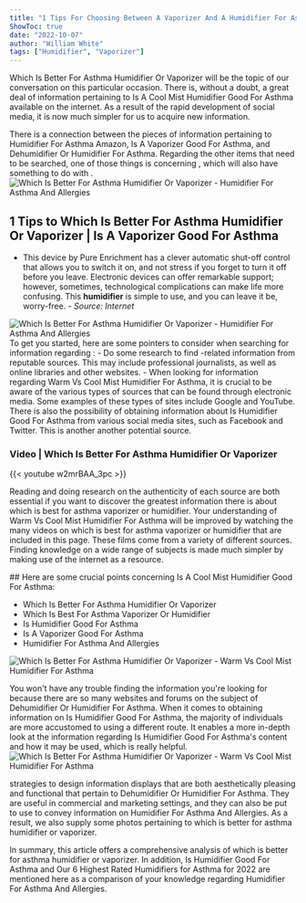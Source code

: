 ```yaml
---
title: "1 Tips For Choosing Between A Vaporizer And A Humidifier For Asthma"
ShowToc: true 
date: "2022-10-07"
author: "William White" 
tags: ["Humidifier", "Vaporizer"]
---
```


Which Is Better For Asthma Humidifier Or Vaporizer will be the topic of our conversation on this particular occasion. There is, without a doubt, a great deal of information pertaining to Is A Cool Mist Humidifier Good For Asthma available on the internet. As a result of the rapid development of social media, it is now much simpler for us to acquire new information.

There is a connection between the pieces of information pertaining to Humidifier For Asthma Amazon, Is A Vaporizer Good For Asthma, and Dehumidifier Or Humidifier For Asthma. Regarding the other items that need to be searched, one of those things is concerning , which will also have something to do with .
<img loading="lazy" src="https://m.media-amazon.com/images/I/61eTPcqSmBL.jpg" onerror="this.onerror=null;this.src='https://blogger.googleusercontent.com/img/a/AVvXsEhe7F7TRXHtjiKvHb5vS7DmnxvpHiDyoYyYvm1nHB3Qp2_w3BnM6A2eq4v7FYxCC9bfZt3a9vIMtAYEKUiaDQbHMg-ViyGmRIj39MLp0bGFfgfYw1Dc9q_H-T0wiTm3l0Uq42dETrN9eC8aGJ9_IORZsxST1AcLR7np1koOfcc7tnHa4S8Mwz_xD9d0=s16000';" alt="Which Is Better For Asthma Humidifier Or Vaporizer - Humidifier For Asthma And Allergies" >

## 1 Tips to Which Is Better For Asthma Humidifier Or Vaporizer | Is A Vaporizer Good For Asthma
-   This device by Pure Enrichment has a clever automatic shut-off control that allows you to switch it on, and not stress if you forget to turn it off before you leave. Electronic devices can offer remarkable support; however, sometimes, technological complications can make life more confusing. This **humidifier** is simple to use, and you can leave it be, worry-free. - <cite>Source: Internet</cite>


<img loading="lazy" src="https://www.cvs.com/bizcontent/merchandising/productimages/large/5042849004.jpg" onerror="this.onerror=null;this.src='https://blogger.googleusercontent.com/img/a/AVvXsEhe7F7TRXHtjiKvHb5vS7DmnxvpHiDyoYyYvm1nHB3Qp2_w3BnM6A2eq4v7FYxCC9bfZt3a9vIMtAYEKUiaDQbHMg-ViyGmRIj39MLp0bGFfgfYw1Dc9q_H-T0wiTm3l0Uq42dETrN9eC8aGJ9_IORZsxST1AcLR7np1koOfcc7tnHa4S8Mwz_xD9d0=s16000';" alt="Which Is Better For Asthma Humidifier Or Vaporizer - Humidifier For Asthma And Allergies" >
To get you started, here are some pointers to consider when searching for information regarding :
- Do some research to find -related information from reputable sources. This may include professional journalists, as well as online libraries and other websites.
- When looking for information regarding Warm Vs Cool Mist Humidifier For Asthma, it is crucial to be aware of the various types of sources that can be found through electronic media. Some examples of these types of sites include Google and YouTube. There is also the possibility of obtaining information about Is Humidifier Good For Asthma from various social media sites, such as Facebook and Twitter. This is another another potential source.

### Video | Which Is Better For Asthma Humidifier Or Vaporizer
{{< youtube w2mrBAA_3pc >}} 


Reading and doing research on the authenticity of each source are both essential if you want to discover the greatest information there is about which is best for asthma vaporizer or humidifier.
Your understanding of Warm Vs Cool Mist Humidifier For Asthma will be improved by watching the many videos on which is best for asthma vaporizer or humidifier that are included in this page. These films come from a variety of different sources. Finding knowledge on a wide range of subjects is made much simpler by making use of the internet as a resource.
<script async="async" data-cfasync="false" src="//normallydemandedalter.com/fe63df3c5408708b15d8dc3d9b206b31/invoke.js"></script>
<div id="container-fe63df3c5408708b15d8dc3d9b206b31"></div>
## Here are some crucial points concerning Is A Cool Mist Humidifier Good For Asthma:

- Which Is Better For Asthma Humidifier Or Vaporizer
- Which Is Best For Asthma Vaporizer Or Humidifier
- Is Humidifier Good For Asthma
- Is A Vaporizer Good For Asthma
- Humidifier For Asthma And Allergies

 <img loading="lazy" src="http://4.bp.blogspot.com/-OAJhGoh9ExY/UA3mxw40m5I/AAAAAAAAAzw/Khtwzw_Iq3Q/s1600/100_8206.JPG" onerror="this.onerror=null;this.src='https://blogger.googleusercontent.com/img/a/AVvXsEhe7F7TRXHtjiKvHb5vS7DmnxvpHiDyoYyYvm1nHB3Qp2_w3BnM6A2eq4v7FYxCC9bfZt3a9vIMtAYEKUiaDQbHMg-ViyGmRIj39MLp0bGFfgfYw1Dc9q_H-T0wiTm3l0Uq42dETrN9eC8aGJ9_IORZsxST1AcLR7np1koOfcc7tnHa4S8Mwz_xD9d0=s16000';" alt="Which Is Better For Asthma Humidifier Or Vaporizer - Warm Vs Cool Mist Humidifier For Asthma" >

You won't have any trouble finding the information you're looking for because there are so many websites and forums on the subject of Dehumidifier Or Humidifier For Asthma.
When it comes to obtaining information on Is Humidifier Good For Asthma, the majority of individuals are more accustomed to using a different route. It enables a more in-depth look at the information regarding Is Humidifier Good For Asthma's content and how it may be used, which is really helpful.
<img loading="lazy" src="https://i5.walmartimages.com/asr/818d354d-0a3d-4edb-a2d7-21bc4d1c3063_1.d0f3fccb26176d1cce0fa9b869901bf8.jpeg" onerror="this.onerror=null;this.src='https://blogger.googleusercontent.com/img/a/AVvXsEhe7F7TRXHtjiKvHb5vS7DmnxvpHiDyoYyYvm1nHB3Qp2_w3BnM6A2eq4v7FYxCC9bfZt3a9vIMtAYEKUiaDQbHMg-ViyGmRIj39MLp0bGFfgfYw1Dc9q_H-T0wiTm3l0Uq42dETrN9eC8aGJ9_IORZsxST1AcLR7np1koOfcc7tnHa4S8Mwz_xD9d0=s16000';" alt="Which Is Better For Asthma Humidifier Or Vaporizer - Warm Vs Cool Mist Humidifier For Asthma" >

strategies to design information displays that are both aesthetically pleasing and functional that pertain to Dehumidifier Or Humidifier For Asthma. They are useful in commercial and marketing settings, and they can also be put to use to convey information on Humidifier For Asthma And Allergies. As a result, we also supply some photos pertaining to which is better for asthma humidifier or vaporizer.

In summary, this article offers a comprehensive analysis of which is better for asthma humidifier or vaporizer. In addition, Is Humidifier Good For Asthma and Our 6 Highest Rated Humidifiers for Asthma for 2022 are mentioned here as a comparison of your knowledge regarding Humidifier For Asthma And Allergies.

	

